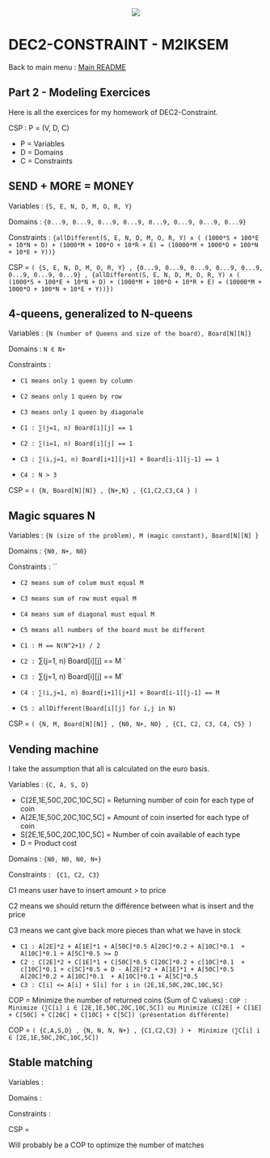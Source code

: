 <p align="center">
  <img src="https://study-eu.s3.amazonaws.com/uploads/university/universit--paris-1-panth-on-sorbonne-479-logo.png">
</p>


# DEC2-CONSTRAINT - M2IKSEM

Back to main menu : [Main README](https://github.com/corentinleroux/dec2-constraint/)

## Part 2 - Modeling Exercices
Here is all the exercices for my homework of DEC2-Constraint.

CSP : P = (V, D, C) 

- P = Variables
- D = Domains
- C = Constraints 
      
## SEND + MORE = MONEY

Variables : `{S, E, N, D, M, O, R, Y}`

Domains : `{0...9, 0...9, 0...9, 0...9, 0...9, 0...9, 0...9, 0...9}`

Constraints : `{allDifferent(S, E, N, D, M, O, R, Y) ∧ ( (1000*S + 100*E + 10*N + D) + (1000*M + 100*O + 10*R + E) = (10000*M + 1000*O + 100*N + 10*E + Y))}`
      
CSP = `( {S, E, N, D, M, O, R, Y} , {0...9, 0...9, 0...9, 0...9, 0...9, 0...9, 0...9, 0...9} , {allDifferent(S, E, N, D, M, O, R, Y) ∧ ( (1000*S + 100*E + 10*N + D) + (1000*M + 100*O + 10*R + E) = (10000*M + 1000*O + 100*N + 10*E + Y))})`

## 4-queens, generalized to N-queens

Variables : `{N (number of Queens and size of the board), Board[N][N]}`

Domains : `N ∈ N+`

Constraints :

- `C1 means only 1 queen by column`

- `C2 means only 1 queen by row`

- `C3 means only 1 queen by diagonale `

- `C1 : ∑(j=1, n) Board[i][j] == 1 `

- `C2 : ∑(i=1, n) Board[i][j] == 1`

- `C3 : ∑(i,j=1, n) Board[i+1][j+1] + Board[i-1][j-1] == 1  `

- `C4 : N > 3`

CSP = `( {N, Board[N][N]} , {N+,N} , {C1,C2,C3,C4 } )`


## Magic squares N

Variables : `{N (size of the problem), M (magic constant), Board[N][N] }`

Domains : `{N0, N+, N0}`

Constraints : ``

- `C2 means sum of colum must equal M`
- `C3 means sum of row must equal M`
- `C4 means sum of diagonal must equal M`
- `C5 means all numbers of the board must be different`

- `C1 : M == N(N^2+1) / 2`
- `C2 : `∑(j=1, n) Board[i][j] == M `
- `C3 : `∑(j=1, n) Board[i][j] == M`
- `C4 : ∑(i,j=1, n) Board[i+1][j+1] + Board[i-1][j-1] == M`
- `C5 : allDifferent(Board[i][j] for i,j in N)`
      
CSP = `( {N, M, Board[N][N]} , {N0, N+, N0} , {C1, C2, C3, C4, C5} )`


## Vending machine

I take the assumption that all is calculated on the euro basis.

Variables : `{C, A, S, D} `

- C[2E,1E,50C,20C,10C,5C] = Returning number of coin for each type of coin
- A[2E,1E,50C,20C,10C,5C] = Amount of coin inserted for each type of coin
- S[2E,1E,50C,20C,10C,5C] = Number of coin available of each type 
- D = Product cost

Domains : `{N0, N0, N0, N+} `

Constraints : ` {C1, C2, C3}`

C1 means user have to insert amount > to price

C2 means we should return the différence between what is insert and the price

C3 means we cant give back more pieces than what we have in stock

- `C1 : A[2E]*2 + A[1E]*1 + A[50C]*0.5 A[20C]*0.2 + A[10C]*0.1  + A[10C]*0.1 + A[5C]*0.5 >= D`
- `C2 : C[2E]*2 + C[1E]*1 + C[50C]*0.5 C[20C]*0.2 + c[10C]*0.1  + c[10C]*0.1 + c[5C]*0.5 = D - A[2E]*2 + A[1E]*1 + A[50C]*0.5 A[20C]*0.2 + A[10C]*0.1  + A[10C]*0.1 + A[5C]*0.5`
- `C3 : C[i] <= A[i] + S[i] for i in (2E,1E,50C,20C,10C,5C)`      

COP = Minimize the number of returned coins (Sum of C values) : `COP : Minimize (∑C[i] i ∈ [2E,1E,50C,20C,10C,5C]) ou Minimize (C[2E] + C[1E] + C[50C] + C[20C] + C[10C] + C[5C]) (présentation différente)`


COP = `( {C,A,S,D} , {N, N, N, N+} , {C1,C2,C3} ) +  Minimize (∑C[i] i ∈ [2E,1E,50C,20C,10C,5C])`

## Stable matching

Variables : ` `

Domains : ` `

Constraints : ` `
      
CSP = ` `

Will probably be a COP to optimize the number of matches 
